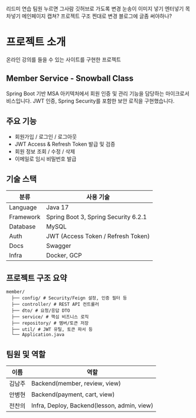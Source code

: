리드미 연습
팀원 누르면 그사람 깃허브로 가도록 변경
눈송이 이미지 넣기
엔터넣기
목차넣기
메인페이지 캡쳐?
프로젝트 구조 찐대로 변경
블로그에 글좀 써야하나?

# 프로젝트 소개
온라인 강의를 들을 수 있는 사이트를 구현한 프로젝트

    

## Member Service - Snowball Class
Spring Boot 기반 MSA 아키텍처에서 회원 인증 및 관리 기능을 담당하는 마이크로서비스입니다.
JWT 인증, Spring Security를 포함한 보안 로직을 구현했습니다.

     
   
## 주요 기능
- 회원가입 / 로그인 / 로그아웃
- JWT Access & Refresh Token 발급 및 검증
- 회원 정보 조회 / 수정 / 삭제
- 이메일로 임시 비밀번호 발급

   
## 기술 스택
| 분류       | 사용 기술                           |
|------------|-------------------------------------|
| Language   | Java 17                             |
| Framework  | Spring Boot 3, Spring Security 6.2.1    |
| Database  | MySQL                                |
| Auth       | JWT (Access Token / Refresh Token)  |
| Docs       | Swagger                             |
| Infra      | Docker, GCP                         |

   
## 프로젝트 구조 요약
```
member/ 
  ├── config/ # Security/Feign 설정, 인증 필터 등 
  ├── controller/ # REST API 컨트롤러 
  ├── dto/ # 요청/응답 DTO 
  ├── service/ # 핵심 비즈니스 로직 
  ├── repository/ # 멤버/토큰 저장
  ├── util/ # JWT 유틸, 토큰 파서 등 
  └── Application.java
```
   
## 팀원 및 역할

| 이름     | 역할                |
|----------|-----------------------|
| 김남주  | Backend(member, review, view)|
| 안병현  | Backend(payment, cart, view)|
| 전찬의  | Infra, Deploy, Backend(lesson, admin, view) |
